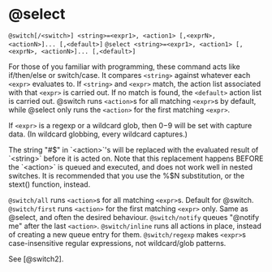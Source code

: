 # @select
`@switch[/<switch>] <string>=<expr1>, <action1> [,<exprN>, <actionN>]... [,<default>]`
`@select <string>=<expr1>, <action1> [,<exprN>, <actionN>]... [,<default>]`

For those of you familiar with programming, these command acts like if/then/else or switch/case. It compares `<string>` against whatever each `<expr>` evaluates to. If `<string>` and `<expr>` match, the action list associated with that `<expr>` is carried out. If no match is found, the `<default>` action list is carried out. @switch runs `<action>`s for all matching `<expr>`s by default, while @select only runs the `<action>` for the first matching `<expr>`.

If `<expr>` is a regexp or a wildcard glob, then $0-$9 will be set with capture data. (In wildcard globbing, every wildcard captures.)

The string "#$" in `<action>`'s will be replaced with the evaluated result of `<string>` before it is acted on. Note that this replacement happens BEFORE the `<action>` is queued and executed, and does not work well in nested switches. It is recommended that you use the %$N substitution, or the stext() function, instead.

`@switch/all` runs `<action>`s for all matching `<expr>`s. Default for @switch.
`@switch/first` runs `<action>` for the first matching `<expr>` only. Same as @select, and often the desired behaviour.
`@switch/notify` queues "@notify me" after the last `<action>`.
`@switch/inline` runs all actions in place, instead of creating a new queue entry for them.
`@switch/regexp` makes `<expr>`s case-insensitive regular expressions, not wildcard/glob patterns.

See [@switch2].

